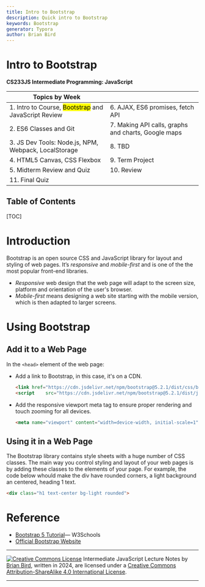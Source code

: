 ```yaml
---
title: Intro to Bootstrap
description: Quick intro to Bootstrap 
keywords: Bootstrap
generator: Typora
author: Brian Bird
---
```


<h1>Intro to Bootstrap</h1>

**CS233JS Intermediate Programming: JavaScript**

| Topics by Week                                               |                                                     |
| ------------------------------------------------------------ | --------------------------------------------------- |
| 1. Intro to Course, <mark>Bootstrap</mark> and JavaScript Review | 6. AJAX, ES6 promises, fetch API                    |
| 2. ES6 Classes and Git                                       | 7. Making API calls, graphs and charts, Google maps |
| 3. JS Dev Tools: Node.js, NPM, Webpack, LocalStorage         | 8. TBD                                              |
| 4. HTML5 Canvas, CSS Flexbox                                 | 9. Term Project                                     |
| 5. Midterm Review and Quiz                                   | 10. Review                                          |
| 11. Final Quiz                                               |                                                     |



<h2>Table of Contents</h2>

[TOC]

# Introduction

Bootstrap is an open source CSS and JavaScript library for layout and styling of web pages. It’s *responsive* and *mobile-first* and is one of the the most popular front-end libraries. 

- *Responsive* web design that the web page will adapt to the screen size, platform and orientation of the user's browser.
- *Mobile-first* means designing a web site starting with the mobile version, which is then adapted to larger screens.

# Using Bootstrap

## Add it to a Web Page

In the `<head>` element of the web page:

- Add a link to Bootstrap, in this case, it's on a CDN.

   ```html
   <link href="https://cdn.jsdelivr.net/npm/bootstrap@5.2.1/dist/css/bootstrap.min.css"    rel="stylesheet">
   <script    src="https://cdn.jsdelivr.net/npm/bootstrap@5.2.1/dist/js/bootstrap.bundle.min.js">   </script>
   ```

- Add the responsive viewport meta tag to ensure proper rendering and touch zooming for all devices.

   ```html
   <meta name="viewport" content="width=device-width, initial-scale=1">
   ```

## Using it in a Web Page

The Bootstrap library contains style sheets with a huge number of CSS classes. The main way you control styling and layout of your web pages is by adding these classes to the elements of your page. For example, the code below whould make the div have rounded corners, a light background an centered, heading 1 text.

```html
<div class="h1 text-center bg-light rounded">
```



# Reference

- [Bootstrap 5 Tutorial](https://www.w3schools.com/bootstrap5/)&mdash; W3Schools
- [Official Bootstrap Website](https://getbootstrap.com/)



------

[![Creative Commons License](https://i.creativecommons.org/l/by-sa/4.0/88x31.png)](http://creativecommons.org/licenses/by-sa/4.0/) Intermediate JavaScript Lecture Notes by [Brian Bird](https://profbird.dev), written in <time>2024</time>, are licensed under a [Creative Commons Attribution-ShareAlike 4.0 International License](http://creativecommons.org/licenses/by-sa/4.0/). 

------------